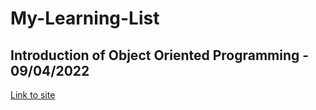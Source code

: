 # My-Learning-List
## Introduction of Object Oriented Programming - 09/04/2022
[Link to site](https://www.educative.io/blog/object-oriented-programming)
